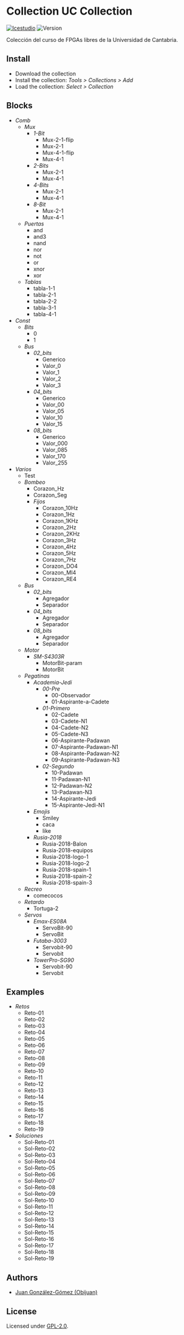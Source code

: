 # Collection UC Collection

[![Icestudio](https://img.shields.io/badge/collection-icestudio-blue.svg)](https://github.com/FPGAwars/icestudio)
![Version](https://img.shields.io/badge/version-v0.1.0-orange.svg)

Colección del curso de FPGAs libres de la Universidad de Cantabria.

## Install

* Download the collection
* Install the collection: *Tools > Collections > Add*
* Load the collection: *Select > Collection*

## Blocks
* *Comb*
  * *Mux*
    * *1-Bit*
      * Mux-2-1-flip
      * Mux-2-1
      * Mux-4-1-flip
      * Mux-4-1
    * *2-Bits*
      * Mux-2-1
      * Mux-4-1
    * *4-Bits*
      * Mux-2-1
      * Mux-4-1
    * *8-Bit*
      * Mux-2-1
      * Mux-4-1
  * *Puertas*
    * and
    * and3
    * nand
    * nor
    * not
    * or
    * xnor
    * xor
  * *Tablas*
    * tabla-1-1
    * tabla-2-1
    * tabla-2-2
    * tabla-3-1
    * tabla-4-1
* *Const*
  * *Bits*
    * 0
    * 1
  * *Bus*
    * *02_bits*
      * Generico
      * Valor_0
      * Valor_1
      * Valor_2
      * Valor_3
    * *04_bits*
      * Generico
      * Valor_00
      * Valor_05
      * Valor_10
      * Valor_15
    * *08_bits*
      * Generico
      * Valor_000
      * Valor_085
      * Valor_170
      * Valor_255
* *Varios*
  * Test
  * *Bombeo*
    * Corazon_Hz
    * Corazon_Seg
    * *Fijos*
      * Corazon_10Hz
      * Corazon_1Hz
      * Corazon_1KHz
      * Corazon_2Hz
      * Corazon_2KHz
      * Corazon_3Hz
      * Corazon_4Hz
      * Corazon_5Hz
      * Corazon_7Hz
      * Corazon_DO4
      * Corazon_MI4
      * Corazon_RE4
  * *Bus*
    * *02_bits*
      * Agregador
      * Separador
    * *04_bits*
      * Agregador
      * Separador
    * *08_bits*
      * Agregador
      * Separador
  * *Motor*
    * *SM-S4303R*
      * MotorBit-param
      * MotorBit
  * *Pegatinas*
    * *Academia-Jedi*
      * *00-Pre*
        * 00-Observador
        * 01-Aspirante-a-Cadete
      * *01-Primero*
        * 02-Cadete
        * 03-Cadete-N1
        * 04-Cadete-N2
        * 05-Cadete-N3
        * 06-Aspirante-Padawan
        * 07-Aspirante-Padawan-N1
        * 08-Aspirante-Padawan-N2
        * 09-Aspirante-Padawan-N3
      * *02-Segundo*
        * 10-Padawan
        * 11-Padawan-N1
        * 12-Padawan-N2
        * 13-Padawan-N3
        * 14-Aspirante-Jedi
        * 15-Aspirante-Jedi-N1
    * *Emojis*
      * Smiley
      * caca
      * like
    * *Rusia-2018*
      * Rusia-2018-Balon
      * Rusia-2018-equipos
      * Rusia-2018-logo-1
      * Rusia-2018-logo-2
      * Rusia-2018-spain-1
      * Rusia-2018-spain-2
      * Rusia-2018-spain-3
  * *Recreo*
    * comecocos
  * *Retardo*
    * Tortuga-2
  * *Servos*
    * *Emax-ES08A*
      * ServoBit-90
      * ServoBit
    * *Futaba-3003*
      * Servobit-90
      * Servobit
    * *TowerPro-SG90*
      * Servobit-90
      * Servobit

## Examples
* *Retos*
  * Reto-01
  * Reto-02
  * Reto-03
  * Reto-04
  * Reto-05
  * Reto-06
  * Reto-07
  * Reto-08
  * Reto-09
  * Reto-10
  * Reto-11
  * Reto-12
  * Reto-13
  * Reto-14
  * Reto-15
  * Reto-16
  * Reto-17
  * Reto-18
  * Reto-19
* *Soluciones*
  * Sol-Reto-01
  * Sol-Reto-02
  * Sol-Reto-03
  * Sol-Reto-04
  * Sol-Reto-05
  * Sol-Reto-06
  * Sol-Reto-07
  * Sol-Reto-08
  * Sol-Reto-09
  * Sol-Reto-10
  * Sol-Reto-11
  * Sol-Reto-12
  * Sol-Reto-13
  * Sol-Reto-14
  * Sol-Reto-15
  * Sol-Reto-16
  * Sol-Reto-17
  * Sol-Reto-18
  * Sol-Reto-19


## Authors
* [Juan González-Gómez (Obijuan)](https://github.com/Obijuan)


## License

Licensed under [GPL-2.0](https://opensource.org/licenses/GPL-2.0).
